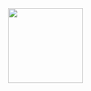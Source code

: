 <center>
<img src="https://liquipedia.net/commons/images/7/75/MPL_Indonesia_Season_8_allmode.png" width="150" />
</center>
